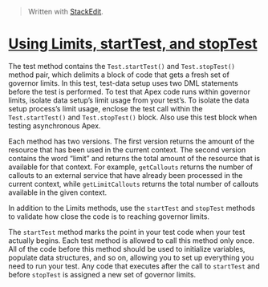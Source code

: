 ﻿


> Written with [StackEdit](https://stackedit.io/).

# [Using Limits,  startTest, and  stopTest](https://developer.salesforce.com/docs/atlas.en-us.apexcode.meta/apexcode/apex_testing_tools_start_stop_test.htm?_ga=2.161160829.1755463636.1692668258-1842203621.1692668258)

The test method contains the `Test.startTest()` and `Test.stopTest()` method pair, which delimits a block of code that gets a fresh set of governor limits. In this test, test-data setup uses two DML statements before the test is performed. To test that Apex code runs within governor limits, isolate data setup’s limit usage from your test’s. To isolate the data setup process’s limit usage, enclose the test call within the `Test.startTest()` and `Test.stopTest()` block. Also use this test block when testing asynchronous Apex.


Each method has two versions. The first version returns the amount of the resource that has been used in the current context. The second version contains the word “limit” and returns the total amount of the resource that is available for that context. For example, `getCallouts` returns the number of callouts to an external service that have already been processed in the current context, while `getLimitCallouts` returns the total number of callouts available in the given context.

In addition to the Limits methods, use the `startTest` and `stopTest` methods to validate how close the code is to reaching governor limits.

The `startTest` method marks the point in your test code when your test actually begins. Each test method is allowed to call this method only once. All of the code before this method should be used to initialize variables, populate data structures, and so on, allowing you to set up everything you need to run your test. Any code that executes after the call to `startTest` and before `stopTest` is assigned a new set of governor limits.
